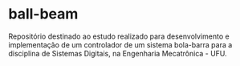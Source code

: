 # ball-beam
Repositório destinado ao estudo realizado para desenvolvimento e implementação de um controlador de um sistema bola-barra para a disciplina de Sistemas Digitais, na Engenharia Mecatrônica - UFU.
